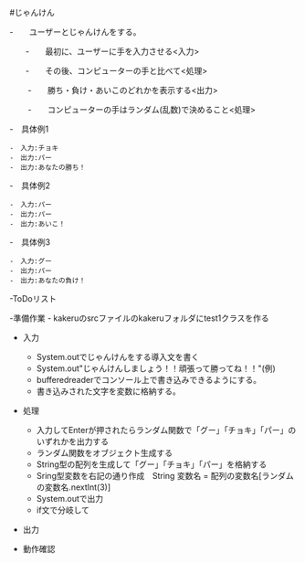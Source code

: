 #じゃんけん

   -　　ユーザーとじゃんけんをする。
   
   　　-　　最初に、ユーザーに手を入力させる<入力>
     
   　　-　　その後、コンピューターの手と比べて<処理>
     
  　　 -　　勝ち・負け・あいこのどれかを表示する<出力>
     
 　　  -　　コンピューターの手はランダム(乱数)で決めること<処理>

 -　具体例1

    -　入力:チョキ
    -　出力:パー
    -　出力:あなたの勝ち！
    
 -　具体例2

    -　入力:パー
    -　出力:パー
    -　出力:あいこ！
    
 -　具体例3

    -　入力:グー
    -　出力:パー
    -　出力:あなたの負け！
 
-ToDoリスト

   -準備作業
       - kakeruのsrcファイルのkakeruフォルダにtest1クラスを作る
       
   - 入力
     
       - System.outでじゃんけんをする導入文を書く
       - System.out"じゃんけんしましょう！！頑張って勝ってね！！"(例)
       - bufferedreaderでコンソール上で書き込みできるようにする。
       - 書き込みされた文字を変数に格納する。
         
   - 処理
     -   入力してEnterが押されたらランダム関数で「グー」「チョキ」「パー」のいずれかを出力する
     -   ランダム関数をオブジェクト生成する
     -   String型の配列を生成して「グー」「チョキ」「パー」を格納する
     -   Sring型変数を右記の通り作成　String 変数名 = 配列の変数名[ランダムの変数名.nextInt(3)]
     -   System.outで出力
     -   if文で分岐して
     
   - 出力
   - 動作確認
